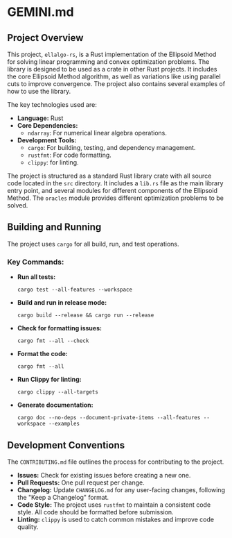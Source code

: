 # GEMINI.md

## Project Overview

This project, `ellalgo-rs`, is a Rust implementation of the Ellipsoid Method for solving linear programming and convex optimization problems. The library is designed to be used as a crate in other Rust projects. It includes the core Ellipsoid Method algorithm, as well as variations like using parallel cuts to improve convergence. The project also contains several examples of how to use the library.

The key technologies used are:
- **Language:** Rust
- **Core Dependencies:**
    - `ndarray`: For numerical linear algebra operations.
- **Development Tools:**
    - `cargo`: For building, testing, and dependency management.
    - `rustfmt`: For code formatting.
    - `clippy`: for linting.

The project is structured as a standard Rust library crate with all source code located in the `src` directory. It includes a `lib.rs` file as the main library entry point, and several modules for different components of the Ellipsoid Method. The `oracles` module provides different optimization problems to be solved.

## Building and Running

The project uses `cargo` for all build, run, and test operations.

### Key Commands:

- **Run all tests:**
  ```shell
  cargo test --all-features --workspace
  ```

- **Build and run in release mode:**
  ```shell
  cargo build --release && cargo run --release
  ```

- **Check for formatting issues:**
  ```shell
  cargo fmt --all --check
  ```

- **Format the code:**
  ```shell
  cargo fmt --all
  ```

- **Run Clippy for linting:**
  ```shell
  cargo clippy --all-targets
  ```

- **Generate documentation:**
  ```shell
  cargo doc --no-deps --document-private-items --all-features --workspace --examples
  ```

## Development Conventions

The `CONTRIBUTING.md` file outlines the process for contributing to the project.

- **Issues:** Check for existing issues before creating a new one.
- **Pull Requests:** One pull request per change.
- **Changelog:** Update `CHANGELOG.md` for any user-facing changes, following the "Keep a Changelog" format.
- **Code Style:** The project uses `rustfmt` to maintain a consistent code style. All code should be formatted before submission.
- **Linting:** `clippy` is used to catch common mistakes and improve code quality.
